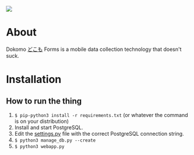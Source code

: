 ![](https://magnum.travis-ci.com/SEL-Columbia/dokomoforms.svg?token=YQoxqgi37o2BmSPVXoMS&branch=master)

# About

Dokomo [どこも](http://tangorin.com/general/%E3%81%A9%E3%81%93%E3%82%82) Forms is a mobile data collection technology that doesn't suck.
 
# Installation

## How to run the thing
1. `$ pip-python3 install -r requirements.txt` (or whatever the command is on your distribution)
2. Install and start PostgreSQL.
3. Edit the [settings.py](settings.py) file with the correct PostgreSQL connection string.
4. `$ python3 manage_db.py --create`
5. `$ python3 webapp.py`
